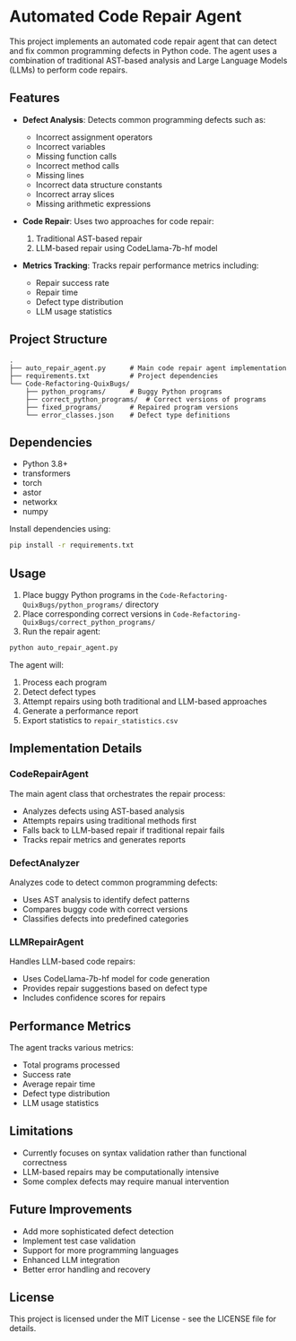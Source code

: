 # Automated Code Repair Agent

This project implements an automated code repair agent that can detect and fix common programming defects in Python code. The agent uses a combination of traditional AST-based analysis and Large Language Models (LLMs) to perform code repairs.

## Features

- **Defect Analysis**: Detects common programming defects such as:
  - Incorrect assignment operators
  - Incorrect variables
  - Missing function calls
  - Incorrect method calls
  - Missing lines
  - Incorrect data structure constants
  - Incorrect array slices
  - Missing arithmetic expressions

- **Code Repair**: Uses two approaches for code repair:
  1. Traditional AST-based repair
  2. LLM-based repair using CodeLlama-7b-hf model

- **Metrics Tracking**: Tracks repair performance metrics including:
  - Repair success rate
  - Repair time
  - Defect type distribution
  - LLM usage statistics

## Project Structure

```
.
├── auto_repair_agent.py      # Main code repair agent implementation
├── requirements.txt          # Project dependencies
└── Code-Refactoring-QuixBugs/
    ├── python_programs/      # Buggy Python programs
    ├── correct_python_programs/  # Correct versions of programs
    ├── fixed_programs/       # Repaired program versions
    └── error_classes.json    # Defect type definitions
```

## Dependencies

- Python 3.8+
- transformers
- torch
- astor
- networkx
- numpy

Install dependencies using:
```bash
pip install -r requirements.txt
```

## Usage

1. Place buggy Python programs in the `Code-Refactoring-QuixBugs/python_programs/` directory
2. Place corresponding correct versions in `Code-Refactoring-QuixBugs/correct_python_programs/`
3. Run the repair agent:
```bash
python auto_repair_agent.py
```

The agent will:
1. Process each program
2. Detect defect types
3. Attempt repairs using both traditional and LLM-based approaches
4. Generate a performance report
5. Export statistics to `repair_statistics.csv`

## Implementation Details

### CodeRepairAgent

The main agent class that orchestrates the repair process:
- Analyzes defects using AST-based analysis
- Attempts repairs using traditional methods first
- Falls back to LLM-based repair if traditional repair fails
- Tracks repair metrics and generates reports

### DefectAnalyzer

Analyzes code to detect common programming defects:
- Uses AST analysis to identify defect patterns
- Compares buggy code with correct versions
- Classifies defects into predefined categories

### LLMRepairAgent

Handles LLM-based code repairs:
- Uses CodeLlama-7b-hf model for code generation
- Provides repair suggestions based on defect type
- Includes confidence scores for repairs

## Performance Metrics

The agent tracks various metrics:
- Total programs processed
- Success rate
- Average repair time
- Defect type distribution
- LLM usage statistics

## Limitations

- Currently focuses on syntax validation rather than functional correctness
- LLM-based repairs may be computationally intensive
- Some complex defects may require manual intervention

## Future Improvements

- Add more sophisticated defect detection
- Implement test case validation
- Support for more programming languages
- Enhanced LLM integration
- Better error handling and recovery

## License

This project is licensed under the MIT License - see the LICENSE file for details. 